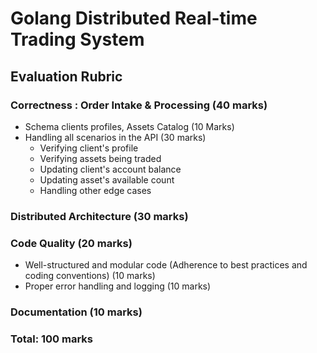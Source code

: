# Golang Distributed Real-time Trading System

## Evaluation Rubric

### Correctness : Order Intake & Processing (40 marks)

- Schema clients profiles, Assets Catalog (10 Marks)
- Handling all scenarios in the API (30 marks)
  - Verifying client's profile
  - Verifying assets being traded
  - Updating client's account balance
  - Updating asset's available count
  - Handling other edge cases

### Distributed Architecture (30 marks)

### Code Quality (20 marks)

- Well-structured and modular code (Adherence to best practices and coding conventions) (10 marks)
- Proper error handling and logging (10 marks)

### Documentation (10 marks)

### Total: 100 marks
